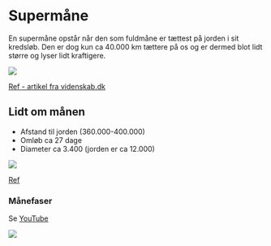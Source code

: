 # Supermåne

En supermåne opstår når den som fuldmåne er tættest på jorden i sit kredsløb. Den er dog kun ca 40.000 km tættere på os og er dermed blot lidt større og lyser lidt kraftigere.

![](https://videnskab.dk/files/styles/columns_6_12_desktop/public/articles_inline/supermaanebillede_0.jpg?itok=1bHSXrUG&timestamp=1475067687)

[Ref - artikel fra videnskab.dk](https://videnskab.dk/naturvidenskab/supermaane-2016-er-en-storm-i-et-glas-vand)

## Lidt om månen

- Afstand til jorden (360.000-400.000)
- Omløb ca 27 dage
- Diameter ca 3.400 (jorden er ca 12.000) 

![](https://upload.wikimedia.org/wikipedia/commons/thumb/d/dd/Full_Moon_Luc_Viatour.jpg/500px-Full_Moon_Luc_Viatour.jpg)

[Ref](https://da.wikipedia.org/wiki/M%C3%A5nen)

### Månefaser

Se [YouTube](https://www.youtube.com/watch?v=p-UaJsfkQsQ)

![](https://www.youtube.com/watch?v=p-UaJsfkQsQ)
